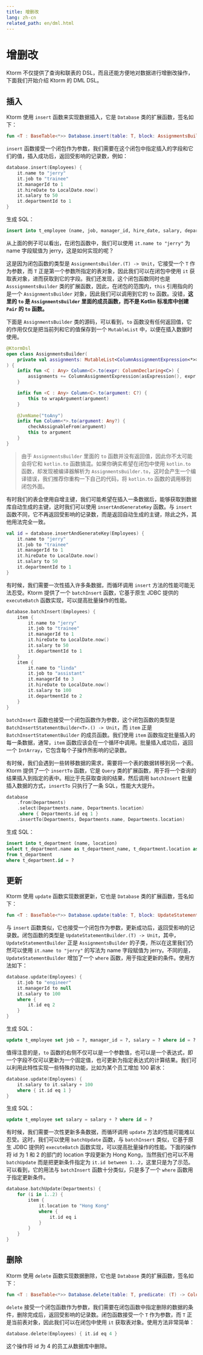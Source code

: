 ```yaml
---
title: 增删改
lang: zh-cn
related_path: en/dml.html
---
```


# 增删改

Ktorm 不仅提供了查询和联表的 DSL，而且还能方便地对数据进行增删改操作，下面我们开始介绍 Ktorm 的 DML DSL。

## 插入

Ktorm 使用 `insert` 函数来实现数据插入，它是 `Database` 类的扩展函数，签名如下：

```kotlin
fun <T : BaseTable<*>> Database.insert(table: T, block: AssignmentsBuilder.(T) -> Unit): Int
```

`insert` 函数接受一个闭包作为参数，我们需要在这个闭包中指定插入的字段和它们的值，插入成功后，返回受影响的记录数，例如：

```kotlin
database.insert(Employees) {
    it.name to "jerry"
    it.job to "trainee"
    it.managerId to 1
    it.hireDate to LocalDate.now()
    it.salary to 50
    it.departmentId to 1
}
```

生成 SQL：

````sql
insert into t_employee (name, job, manager_id, hire_date, salary, department_id) values (?, ?, ?, ?, ?, ?) 
````

从上面的例子可以看出，在闭包函数中，我们可以使用 `it.name to "jerry"` 为 name 字段赋值为 jerry，这是如何实现的呢？

这是因为闭包函数的类型是 `AssignmentsBuilder.(T) -> Unit`，它接受一个 `T` 作为参数，而 `T` 正是第一个参数所指定的表对象，因此我们可以在闭包中使用 `it` 获取表对象，进而获取到它的字段。我们还发现，这个闭包函数同时也是 `AsssignmentsBuilder` 类的扩展函数，因此，在闭包的范围内，`this` 引用指向的是一个 `AssignmentsBuilder` 对象，因此我们可以调用到它的 `to` 函数。没错，**这里的 `to` 是 `AssignmentsBuilder` 里面的成员函数，而不是 Kotlin 标准库中创建 `Pair` 的 `to` 函数。**

下面是 `AssignmentsBuilder` 类的源码，可以看到，`to` 函数没有任何返回值，它的作用仅仅是把当前列和它的值保存到一个 `MutableList` 中，以便在插入数据时使用。

```kotlin
@KtormDsl
open class AssignmentsBuilder(
    private val assignments: MutableList<ColumnAssignmentExpression<*>>
) {
    infix fun <C : Any> Column<C>.to(expr: ColumnDeclaring<C>) {
        assignments += ColumnAssignmentExpression(asExpression(), expr.asExpression())
    }

    infix fun <C : Any> Column<C>.to(argument: C?) {
        this to wrapArgument(argument)
    }
    
    @JvmName("toAny")
    infix fun Column<*>.to(argument: Any?) {
        checkAssignableFrom(argument)
        this to argument
    }
}
```

> 由于 `AssignmentsBuilder` 里面的 `to` 函数并没有返回值，因此你不太可能会将它和 `kotlin.to` 函数搞混。如果你确实希望在闭包中使用 `kotlin.to` 函数，却发现被编译器解析为 `AssignmentsBuilder.to`，这时会产生一个编译错误，我们推荐你重构一下自己的代码，将 `kotlin.to` 函数的调用移到闭包外面。

有时我们的表会使用自增主键，我们可能希望在插入一条数据后，能够获取到数据库自动生成的主键，这时我们可以使用 `insertAndGenerateKey` 函数。与 `insert` 函数不同，它不再返回受影响的记录数，而是返回自动生成的主键，除此之外，其他用法完全一致。

```kotlin
val id = database.insertAndGenerateKey(Employees) {
    it.name to "jerry"
    it.job to "trainee"
    it.managerId to 1
    it.hireDate to LocalDate.now()
    it.salary to 50
    it.departmentId to 1
}
```

有时候，我们需要一次性插入许多条数据，而循环调用 `insert` 方法的性能可能无法忍受。Ktorm 提供了一个 `batchInsert` 函数，它基于原生 JDBC 提供的 `executeBatch` 函数实现，可以提高批量操作的性能。

```kotlin
database.batchInsert(Employees) {
    item {
        it.name to "jerry"
        it.job to "trainee"
        it.managerId to 1
        it.hireDate to LocalDate.now()
        it.salary to 50
        it.departmentId to 1
    }
    item {
        it.name to "linda"
        it.job to "assistant"
        it.managerId to 3
        it.hireDate to LocalDate.now()
        it.salary to 100
        it.departmentId to 2
    }
}
```

`batchInsert` 函数也接受一个闭包函数作为参数，这个闭包函数的类型是 `BatchInsertStatementBuilder<T>.() -> Unit`，而 `item` 正是 `BatchInsertStatementBuilder` 的成员函数。我们使用 `item` 函数指定批量插入的每一条数据，通常，`item` 函数应该会在一个循环中调用。批量插入成功后，返回一个 `IntArray`，它包含每个子操作所影响的记录数。

有时候，我们会遇到一些转移数据的需求，需要将一个表的数据转移到另一个表。Ktorm 提供了一个 `insertTo` 函数，它是 `Query` 类的扩展函数，用于将一个查询的结果插入到指定的表中。相比于先获取查询的结果，然后调用 `batchInsert` 批量插入数据的方式，`insertTo` 只执行了一条 SQL，性能大大提升。

```kotlin
database
    .from(Departments)
    .select(Departments.name, Departments.location)
    .where { Departments.id eq 1 }
    .insertTo(Departments, Departments.name, Departments.location)
```

生成 SQL：

````sql
insert into t_department (name, location) 
select t_department.name as t_department_name, t_department.location as t_department_location 
from t_department 
where t_department.id = ? 
````

## 更新

Ktorm 使用 `update` 函数实现数据更新，它也是 `Database` 类的扩展函数，签名如下：

```kotlin
fun <T : BaseTable<*>> Database.update(table: T, block: UpdateStatementBuilder.(T) -> Unit): Int
```

与 `insert` 函数类似，它也接受一个闭包作为参数，更新成功后，返回受影响的记录数。闭包函数的类型是 `UpdateStatementBuilder.(T) -> Unit`，其中，`UpdateStatementBuilder` 正是 `AssignmentsBuilder` 的子类，所以在这里我们仍然可以使用 `it.name to "jerry"` 的写法为 name 字段赋值为 jerry。不同的是，`UpdateStatementBuilder` 增加了一个 `where` 函数，用于指定更新的条件。使用方法如下：

```kotlin
database.update(Employees) {
    it.job to "engineer"
    it.managerId to null
    it.salary to 100
    where {
        it.id eq 2
    }
}
```

生成 SQL：

````sql
update t_employee set job = ?, manager_id = ?, salary = ? where id = ? 
````

值得注意的是，`to` 函数的右侧不仅可以是一个参数值，也可以是一个表达式，即一个字段不仅可以更新为一个固定值，也可更新为指定表达式的计算结果。我们可以利用此特性实现一些特殊的功能，比如为某个员工增加 100 薪水：

```kotlin
database.update(Employees) {
    it.salary to it.salary + 100
    where { it.id eq 1 }
}
```

生成 SQL：

````sql
update t_employee set salary = salary + ? where id = ? 
````

有时候，我们需要一次性更新多条数据，而循环调用 `update` 方法的性能可能难以忍受。这时，我们可以使用 `batchUpdate` 函数，与 `batchInsert` 类似，它基于原生 JDBC 提供的 `executeBatch` 函数实现，可以提高批量操作的性能。下面的操作将 id 为 1 和 2 的部门的 location 字段更新为 Hong Kong，当然我们也可以不用 `batchUpdate` 而是把更新条件指定为 `it.id between 1..2`，这里只是为了示范。可以看到，它的用法与 `batchInsert` 函数十分类似，只是多了一个 `where` 函数用于指定更新条件。

```kotlin
database.batchUpdate(Departments) {
    for (i in 1..2) {
        item {
            it.location to "Hong Kong"
            where {
                it.id eq i
            }
        }
    }
}
```

## 删除

Ktorm 使用 `delete` 函数实现数据删除，它也是 `Database` 类的扩展函数，签名如下：

```kotlin
fun <T : BaseTable<*>> Database.delete(table: T, predicate: (T) -> ColumnDeclaring<Boolean>): Int
```

`delete` 接受一个闭包函数作为参数，我们需要在闭包函数中指定删除的数据的条件，删除完成后，返回受影响的记录数。闭包函数接受一个 `T` 作为参数，而 `T` 正是当前表对象，因此我们可以在闭包中使用 `it` 获取表对象。使用方法非常简单：

```kotlin
database.delete(Employees) { it.id eq 4 }
```

这个操作将 id 为 4 的员工从数据库中删除。